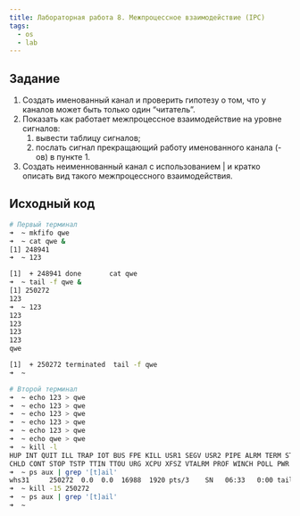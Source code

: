 ```yaml
---
title: Лабораторная работа 8. Межпроцессное взаимодействие (IPC)
tags:
  - os
  - lab
---
```

## Задание
1. Создать именованный канал и проверить гипотезу о том, что у каналов может быть только один “читатель”.
2. Показать как работает межпроцессное взаимодействие на уровне сигналов: 
	1. вывести таблицу сигналов;
	2. послать сигнал прекращающий работу именованного канала (-ов) в пункте 1.
3. Создать неименнованный канал с использованием | и кратко описать вид такого межпроцессного взаимодействия.

## Исходный код
```sh
# Первый терминал
➜  ~ mkfifo qwe
➜  ~ cat qwe &
[1] 248941
➜  ~ 123

[1]  + 248941 done       cat qwe
➜  ~ tail -f qwe &
[1] 250272
123
➜  ~ 123
123
123
123
123
qwe

[1]  + 250272 terminated  tail -f qwe
➜  ~

# Второй терминал
➜  ~ echo 123 > qwe
➜  ~ echo 123 > qwe
➜  ~ echo 123 > qwe
➜  ~ echo 123 > qwe
➜  ~ echo 123 > qwe
➜  ~ echo qwe > qwe
➜  ~ kill -l
HUP INT QUIT ILL TRAP IOT BUS FPE KILL USR1 SEGV USR2 PIPE ALRM TERM STKFLT
CHLD CONT STOP TSTP TTIN TTOU URG XCPU XFSZ VTALRM PROF WINCH POLL PWR SYS
➜  ~ ps aux | grep '[t]ail'
whs31     250272  0.0  0.0  16988  1920 pts/3    SN   06:33   0:00 tail -f qwe
➜  ~ kill -15 250272
➜  ~ ps aux | grep '[t]ail'
➜  ~
```